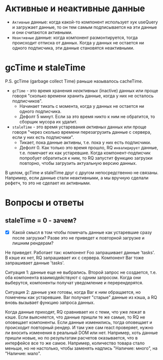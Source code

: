 # Активные и неактивные данные

* `Активные` данные: когда какой-то компонент использует хук useQuery и загружает данные, то он тем самым подписывается на эти данные и они считаются активными.
* `Неактивные` данные: когда компонент размонтируется, тогда происходит отписка от данных. Когда у данных не остается ни одного подписчика, эти данные становятся неактивными.

# gcTime и staleTime

P.S. gcTime (garbage collect Time) раньше называлось cacheTime.

* `gcTime` - это время хранения *неактивных* (inactive) данных или проще говоря "сколько времени хранить данные, когда у них не осталось подписчиков".
  * Начинает тикать с момента, когда у данных не остается ни одного подписчика.
  * Дефолт 5 минут. Если за это время никто к ним не обратится, то сборщик мусора их удалит.
* `staleTime` - это время устаревания *активных* данных или проще говоря "через сколько времени перезагрузить данные с сервера, если у них есть подписчики".
  * Тикает, пока данные активны, т.е. пока у них есть подписчики.
  * Дефолт 0. Как только это время прошло, RQ `инвалидирует` данные, т.е. помечает их как устаревшие. Когда компонент-подписчик попробует обратиться к ним, то RQ запустит функцию загрузки повторно, чтобы загрузить актуальную версию данных.

В целом, gcTime и staleTime друг с другом непосредственно не связаны. Например, если данные стали неактивными, а мы вручную сделали рефетч, то это не сделает их активными.

# Вопросы и ответы

## staleTime = 0 - зачем?

* [x] Какой смысл в том чтобы помечать данные как устаревшие сразу после загрузки? Разве это не приведет к повторной загрузке и лишним рендерам?

Не приведет. Работает так: компонент Foo запрашивает данные 'tasks'. В кэше их нет, RQ запрашивает их с сервера. Компонент Bar тоже запрашивает данные 'tasks'.

Ситуация 1: данные еще не выбрались. Второй запрос не создается, т.е. оба компонента взаимодействуют с одним запросом. Когда они выберутся, компоненты получат уведомление и перерендерятся.

Ситуация 2: данные уже готовы, когда Bar к ним обращается, но помечены как устаревшие. Bar получает "старые" данные из кэша, а RQ вновь вызывает функцию запроса данных.

Когда данные приходят, RQ сравнивает их с теми, что уже лежат в кэше. Если выясняется, что данные пришли те же самые, то RQ не оповещает компоненты. Если данные изменились, тогда оповещает и происходит повторный рендер. И там уже сам react проверяет, нужно ли вносить изменения в реальный DOM или нет. Например, хоть данные пришли новые, но по результатам расчетов оказывается, что в интерфейсе все то же самое. Например, количество товара стало меньше, но не настолько, чтобы заменять надпись "Наличие: много", на "Наличие: мало".
